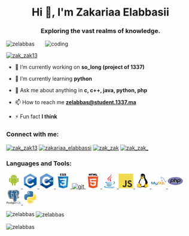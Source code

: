 <h1 align="center">Hi 👋, I'm Zakariaa Elabbasii</h1>
<h3 align="center">Exploring the vast realms of knowledge.</h3>
<img align="right"  width ="400" src="https://images.squarespace-cdn.com/content/v1/56af9236b6aa60cdf1c52b4b/1464950341113-VN4PQR9DU6LSKDIVHPGI/image-asset.gif?format=2500w" alt="coding">

<p align="left"> <img src="https://komarev.com/ghpvc/?username=zelabbas&label=Profile%20views&color=0e75b6&style=flat" alt="zelabbas" /> </p>

<p align="left"> <a href="https://twitter.com/zak_zak13" target="blank"><img src="https://img.shields.io/twitter/follow/zak_zak13?logo=twitter&style=for-the-badge" alt="zak_zak13" /></a> </p>

- 🔭 I’m currently working on **so_long (project of 1337)**

- 🌱 I’m currently learning **python**

- 💬 Ask me about anything in **c, c++, java, python, php**

- 📫 How to reach me **zelabbas@student.1337.ma**

- ⚡ Fun fact **I think**

<h3 align="left">Connect with me:</h3>
<p align="left">
<a href="https://twitter.com/zak_zak13" target="blank"><img align="center" src="https://raw.githubusercontent.com/rahuldkjain/github-profile-readme-generator/master/src/images/icons/Social/twitter.svg" alt="zak_zak13" height="30" width="40" /></a>
<a href="https://instagram.com/zakariaa_elabbassi" target="blank"><img align="center" src="https://raw.githubusercontent.com/rahuldkjain/github-profile-readme-generator/master/src/images/icons/Social/instagram.svg" alt="zakariaa_elabbassi" height="30" width="40" /></a>
<a href="https://codeforces.com/profile/zak_zak" target="blank"><img align="center" src="https://raw.githubusercontent.com/rahuldkjain/github-profile-readme-generator/master/src/images/icons/Social/codeforces.svg" alt="zak_zak" height="30" width="40" /></a>
<a href="https://discord.gg/zak_zak_" target="blank"><img align="center" src="https://raw.githubusercontent.com/rahuldkjain/github-profile-readme-generator/master/src/images/icons/Social/discord.svg" alt="zak_zak_" height="30" width="40" /></a>
</p>

<h3 align="left">Languages and Tools:</h3>
<p align="left"> <a href="https://developer.android.com" target="_blank" rel="noreferrer"> <img src="https://raw.githubusercontent.com/devicons/devicon/master/icons/android/android-original-wordmark.svg" alt="android" width="40" height="40"/> </a> <a href="https://www.cprogramming.com/" target="_blank" rel="noreferrer"> <img src="https://raw.githubusercontent.com/devicons/devicon/master/icons/c/c-original.svg" alt="c" width="40" height="40"/> </a> <a href="https://www.w3schools.com/cpp/" target="_blank" rel="noreferrer"> <img src="https://raw.githubusercontent.com/devicons/devicon/master/icons/cplusplus/cplusplus-original.svg" alt="cplusplus" width="40" height="40"/> </a> <a href="https://www.w3schools.com/css/" target="_blank" rel="noreferrer"> <img src="https://raw.githubusercontent.com/devicons/devicon/master/icons/css3/css3-original-wordmark.svg" alt="css3" width="40" height="40"/> </a> <a href="https://git-scm.com/" target="_blank" rel="noreferrer"> <img src="https://www.vectorlogo.zone/logos/git-scm/git-scm-icon.svg" alt="git" width="40" height="40"/> </a> <a href="https://www.w3.org/html/" target="_blank" rel="noreferrer"> <img src="https://raw.githubusercontent.com/devicons/devicon/master/icons/html5/html5-original-wordmark.svg" alt="html5" width="40" height="40"/> </a> <a href="https://www.java.com" target="_blank" rel="noreferrer"> <img src="https://raw.githubusercontent.com/devicons/devicon/master/icons/java/java-original.svg" alt="java" width="40" height="40"/> </a> <a href="https://developer.mozilla.org/en-US/docs/Web/JavaScript" target="_blank" rel="noreferrer"> <img src="https://raw.githubusercontent.com/devicons/devicon/master/icons/javascript/javascript-original.svg" alt="javascript" width="40" height="40"/> </a> <a href="https://www.linux.org/" target="_blank" rel="noreferrer"> <img src="https://raw.githubusercontent.com/devicons/devicon/master/icons/linux/linux-original.svg" alt="linux" width="40" height="40"/> </a> <a href="https://www.mysql.com/" target="_blank" rel="noreferrer"> <img src="https://raw.githubusercontent.com/devicons/devicon/master/icons/mysql/mysql-original-wordmark.svg" alt="mysql" width="40" height="40"/> </a> <a href="https://www.php.net" target="_blank" rel="noreferrer"> <img src="https://raw.githubusercontent.com/devicons/devicon/master/icons/php/php-original.svg" alt="php" width="40" height="40"/> </a> <a href="https://www.postgresql.org" target="_blank" rel="noreferrer"> <img src="https://raw.githubusercontent.com/devicons/devicon/master/icons/postgresql/postgresql-original-wordmark.svg" alt="postgresql" width="40" height="40"/> </a> <a href="https://www.python.org" target="_blank" rel="noreferrer"> <img src="https://raw.githubusercontent.com/devicons/devicon/master/icons/python/python-original.svg" alt="python" width="40" height="40"/> </a> </p>

<p><img align="left" src="https://github-readme-stats.vercel.app/api/top-langs?username=zelabbas&show_icons=true&locale=en&layout=compact" alt="zelabbas" /></p>

<p>&nbsp;<img align="center" src="https://github-readme-stats.vercel.app/api?username=zelabbas&show_icons=true&locale=en" alt="zelabbas" /></p>

<p><img align="center" src="https://github-readme-streak-stats.herokuapp.com/?user=zelabbas&" alt="zelabbas" /></p>
